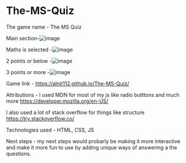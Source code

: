 # The-MS-Quiz

The game name - The MS Quiz


 Main section-![image](https://github.com/user-attachments/assets/f690e3f9-1d58-442c-814b-4bb085c4225e)
 
 Maths is selected -![image](https://github.com/user-attachments/assets/c6bb729f-de69-45f3-9fa3-8385257baf74)
 
2 points or below -![image](https://github.com/user-attachments/assets/20ecf19c-c611-4fcc-9b80-7898a692e378)

3 points or more -![image](https://github.com/user-attachments/assets/2c11e3a2-e802-4237-bff0-4ddfca9a9cd9)

Game link -  https://alnit112.github.io/The-MS-Quiz/

Attributions - i used MDN for most of my js like radio butttons and much more https://developer.mozilla.org/en-US/

I also used a lot of stack overflow for things like structure https://try.stackoverflow.co/

Technologies used - HTML, CSS, JS

Next steps - my next steps would probarly be making it more interactive and make it more fun to use by adding unique ways of answering a the questions. 
